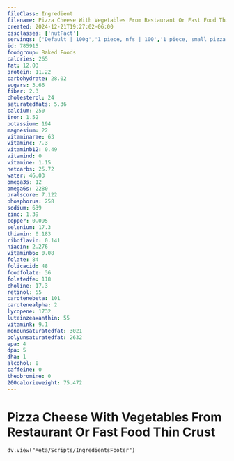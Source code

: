 ```yaml
---
fileClass: Ingredient
filename: Pizza Cheese With Vegetables From Restaurant Or Fast Food Thin Crust
created: 2024-12-21T19:27:02-06:00
cssclasses: ['nutFact']
servings: ['Default | 100g','1 piece, nfs | 100','1 piece, small pizza | 68','1 piece, medium pizza | 73','1 piece, large pizza | 100','1 piece, extra-large pizza | 112','1 personal size pizza (5-7" diameter) | 149','1 small pizza (8-10" diameter) | 409','1 medium pizza (11-12" diameter) | 584','1 large pizza (13-15" diameter) | 803']
id: 785915
foodgroup: Baked Foods
calories: 265
fat: 12.03
protein: 11.22
carbohydrate: 28.02
sugars: 3.66
fiber: 2.3
cholesterol: 24
saturatedfats: 5.36
calcium: 250
iron: 1.52
potassium: 194
magnesium: 22
vitaminarae: 63
vitaminc: 7.3
vitaminb12: 0.49
vitamind: 0
vitamine: 1.15
netcarbs: 25.72
water: 46.03
omega3s: 12
omega6s: 2280
pralscore: 7.122
phosphorus: 258
sodium: 639
zinc: 1.39
copper: 0.095
selenium: 17.3
thiamin: 0.183
riboflavin: 0.141
niacin: 2.276
vitaminb6: 0.08
folate: 84
folicacid: 48
foodfolate: 36
folatedfe: 118
choline: 17.3
retinol: 55
carotenebeta: 101
carotenealpha: 2
lycopene: 1732
luteinzeaxanthin: 55
vitamink: 9.1
monounsaturatedfat: 3021
polyunsaturatedfat: 2632
epa: 4
dpa: 5
dha: 1
alcohol: 0
caffeine: 0
theobromine: 0
200calorieweight: 75.472
---
```


# Pizza Cheese With Vegetables From Restaurant Or Fast Food Thin Crust

```dataviewjs
dv.view("Meta/Scripts/IngredientsFooter")
```